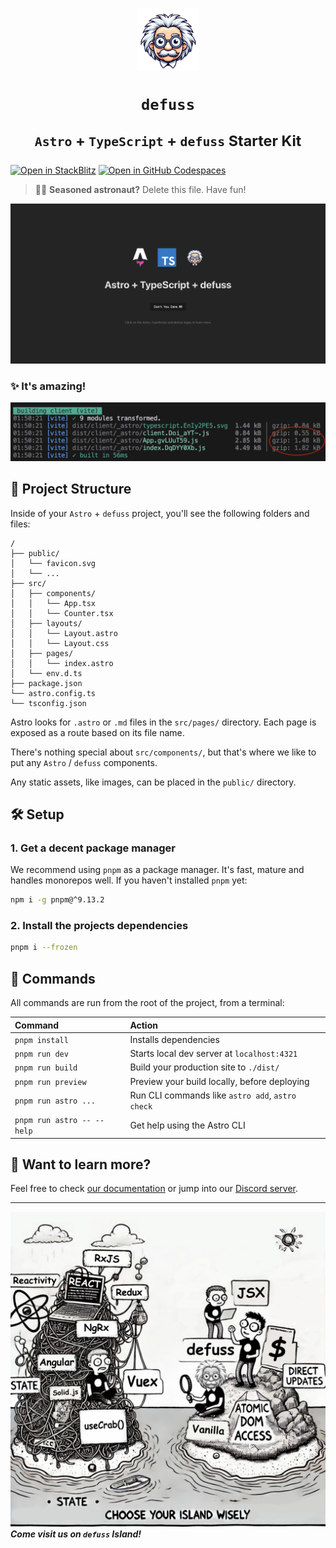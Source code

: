 <h1 align="center">

<img src="https://raw.githubusercontent.com/kyr0/defuss/refs/heads/main/examples/with-astro-ts/public/defuss_mascott.png" width="100px" />

`defuss`

<sup align="center">

`Astro` + `TypeScript` + `defuss` Starter Kit

</sup>

</h1>

[![Open in StackBlitz](https://developer.stackblitz.com/img/open_in_stackblitz.svg)](https://stackblitz.com/github/kyr0/defuss/tree/main/examples/with-astro-ts)
[![Open in GitHub Codespaces](https://github.com/codespaces/badge.svg)](https://codespaces.new/kyr0/defuss?devcontainer_path=.devcontainer/with-astro-ts/devcontainer.json)

> 🧑‍🚀 **Seasoned astronaut?** Delete this file. Have fun!

![just-the-basics](https://raw.githubusercontent.com/kyr0/defuss/refs/heads/main/examples/with-astro-ts/public/preview.png)

### ✨ It's amazing!
![tiny](https://raw.githubusercontent.com/kyr0/defuss/refs/heads/main/examples/with-astro-ts/public/build_result.png)

## 🚀 Project Structure

Inside of your `Astro` + `defuss` project, you'll see the following folders and files:

```text
/
├── public/
│   └── favicon.svg
│   └── ...
├── src/
│   ├── components/
│   │   └── App.tsx
│   │   └── Counter.tsx
│   ├── layouts/
│   │   └── Layout.astro
│   │   └── Layout.css
│   ├── pages/
│   │   └── index.astro
│   └── env.d.ts
├── package.json
└── astro.config.ts
└── tsconfig.json
```

Astro looks for `.astro` or `.md` files in the `src/pages/` directory. Each page is exposed as a route based on its file name.

There's nothing special about `src/components/`, but that's where we like to put any `Astro` / `defuss` components.

Any static assets, like images, can be placed in the `public/` directory.

## 🛠️ Setup

### 1. Get a decent package manager

We recommend using `pnpm` as a package manager. It's fast, mature and handles monorepos well. If you haven't installed `pnpm` yet:

```bash
npm i -g pnpm@^9.13.2
```

### 2. Install the projects dependencies

```bash
pnpm i --frozen
```

## 🧞 Commands

All commands are run from the root of the project, from a terminal:

| Command                   | Action                                           |
| :------------------------ | :----------------------------------------------- |
| `pnpm install`             | Installs dependencies                            |
| `pnpm run dev`             | Starts local dev server at `localhost:4321`      |
| `pnpm run build`           | Build your production site to `./dist/`          |
| `pnpm run preview`         | Preview your build locally, before deploying     |
| `pnpm run astro ...`       | Run CLI commands like `astro add`, `astro check` |
| `pnpm run astro -- --help` | Get help using the Astro CLI                     |

## 👀 Want to learn more?

Feel free to check [our documentation](https://docs.astro.build) or jump into our [Discord server](https://astro.build/chat).

---

<img src="https://raw.githubusercontent.com/kyr0/defuss/refs/heads/main/examples/with-astro-ts/public/defuss_comic.png" />

<caption><i><b>Come visit us on <code>defuss</code> Island!</b></i></caption>